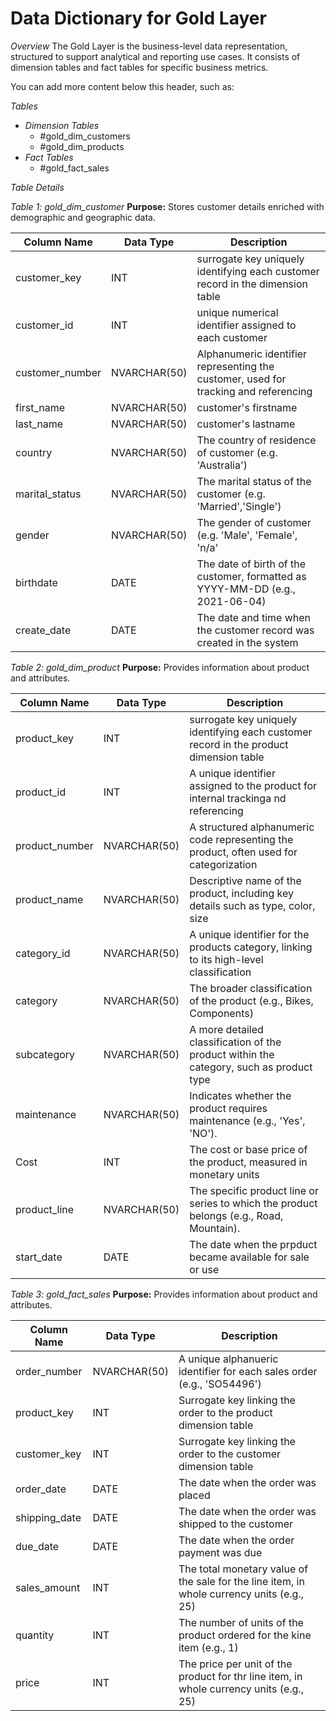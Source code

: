 # Data Dictionary for Gold Layer
*Overview*
The Gold Layer is the business-level data representation, structured to support analytical and reporting use cases. It consists of dimension tables and fact tables for specific business metrics.

You can add more content below this header, such as:

*Tables*
- *Dimension Tables*
    - #gold_dim_customers
    - #gold_dim_products
- *Fact Tables*
    - #gold_fact_sales

*Table Details*

*Table 1: gold_dim_customer*
    **Purpose:** Stores customer details enriched with demographic and geographic data.
    
| Column Name | Data Type | Description |
| --- | --- | --- |
| customer_key | INT | surrogate key uniquely identifying each customer record in the dimension table |
| customer_id | INT | unique numerical identifier assigned to each customer |
| customer_number | NVARCHAR(50) | Alphanumeric identifier representing the customer, used for tracking and referencing |
| first_name | NVARCHAR(50) | customer's firstname|
| last_name | NVARCHAR(50)| customer's lastname |
| country | NVARCHAR(50) | The country of residence of customer (e.g. 'Australia')|
| marital_status | NVARCHAR(50) | The marital status of the customer (e.g. 'Married','Single') |
| gender | NVARCHAR(50)  | The gender of customer (e.g. 'Male', 'Female', 'n/a' |
| birthdate | DATE | The date of birth of the customer, formatted as YYYY-MM-DD (e.g., 2021-06-04) |
| create_date | DATE | The date and time when the customer record was created in the system |


*Table 2: gold_dim_product*
    **Purpose:** Provides information about product and attributes.
    
| Column Name | Data Type | Description |
| --- | --- | --- |
| product_key | INT | surrogate key uniquely identifying each customer record in the product dimension table |
| product_id | INT | A unique identifier assigned to the product for internal trackinga nd referencing |
| product_number | NVARCHAR(50) | A structured alphanumeric code representing the product, often used for categorization |
| product_name | NVARCHAR(50) | Descriptive name of the product, including key details such as type, color, size |
| category_id | NVARCHAR(50) | A unique identifier for the products category, linking to its high-level classification |
| category | NVARCHAR(50) | The broader classification of the product (e.g., Bikes, Components) |
| subcategory | NVARCHAR(50) | A more detailed classification of the product within the category, such as product type |
| maintenance | NVARCHAR(50) | Indicates whether the product requires maintenance (e.g., 'Yes', 'NO'). |
| Cost | INT | The cost or base price of the product, measured in monetary units  |
| product_line | NVARCHAR(50) | The specific product line or series to which the product belongs (e.g., Road, Mountain). |
| start_date | DATE | The date when the prpduct became available for sale or use |


*Table 3: gold_fact_sales*
    **Purpose:** Provides information about product and attributes.
    
| Column Name | Data Type | Description |
| --- | --- | --- |
| order_number | NVARCHAR(50) | A unique alphanueric identifier for each sales order (e.g., 'SO54496') |
| product_key | INT | Surrogate key linking the order to the product dimension table |
| customer_key | INT | Surrogate key linking the order to the customer dimension table |
| order_date | DATE | The date when the order was placed |
| shipping_date| DATE | The date when the order was shipped to the customer |
| due_date | DATE | The date when the order payment was due |
| sales_amount | INT | The total monetary value of the sale for the line item, in whole currency units (e.g., 25) |
| quantity | INT | The number of units of the product ordered for the kine item (e.g., 1) |
| price | INT | The price per unit of the product for thr line item, in whole currency units (e.g., 25) |
